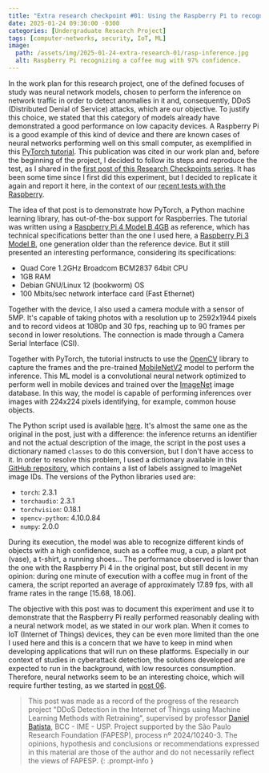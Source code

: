 ```yaml
---
title: "Extra research checkpoint #01: Using the Raspberry Pi to recognize objects"
date: 2025-01-24 09:30:00 -0300
categories: [Undergraduate Research Project]
tags: [computer-networks, security, IoT, ML]
image:
  path: /assets/img/2025-01-24-extra-research-01/rasp-inference.jpg
  alt: Raspberry Pi recognizing a coffee mug with 97% confidence.
---
```


In the work plan for this research project, one of the defined focuses of study was neural network models, chosen to perform the inference on network traffic in order to detect anomalies in it and, consequently, DDoS (Distributed Denial of Service) attacks, which are our objective. To justify this choice, we stated that this category of models already have demonstrated a good performance on low capacity devices. A Raspberry Pi is a good example of this kind of device and there are known cases of neural networks performing well on this small computer, as exemplified in this [PyTorch tutorial](https://pytorch.org/tutorials/intermediate/realtime_rpi.html). This publication was cited in our work plan and, before the beginning of the project, I decided to follow its steps and reproduce the test, as I shared in the [first post of this Research Checkpoints series](https://otavioolsilva.github.io/posts/research-00/#an-experiment). It has been some time since I first did this experiment, but I decided to replicate it again and report it here, in the context of our [recent tests with the Raspberry](https://otavioolsilva.github.io/posts/research-10/).

The idea of that post is to demonstrate how PyTorch, a Python machine learning library, has out-of-the-box support for Raspberries. The tutorial was written using a [Raspberry Pi 4 Model B 4GB](https://www.raspberrypi.com/products/raspberry-pi-4-model-b/) as reference, which has technical specifications better than the one I used here, a [Raspberry Pi 3 Model B](https://www.raspberrypi.com/products/raspberry-pi-3-model-b/), one generation older than the reference device. But it still presented an interesting performance, considering its specifications:

- Quad Core 1.2GHz Broadcom BCM2837 64bit CPU
- 1GB RAM
- Debian GNU/Linux 12 (bookworm) OS
- 100 Mbits/sec network interface card (Fast Ethernet)

Together with the device, I also used a camera module with a sensor of 5MP. It's capable of taking photos with a resolution up to 2592x1944 pixels and to record videos at 1080p and 30 fps, reaching up to 90 frames per second in lower resolutions. The connection is made through a Camera Serial Interface (CSI).

Together with PyTorch, the tutorial instructs to use the [OpenCV](https://opencv.org/) library to capture the frames and the pre-trained [MobileNetV2](https://pytorch.org/vision/main/models/mobilenetv2.html) model to perform the inference. This ML model is a convolutional neural network optimized to perform well in mobile devices and trained over the [ImageNet](https://www.image-net.org/) image database. In this way, the model is capable of performing inferences over images with 224x224 pixels identifying, for example, common house objects.

The Python script used is available [here](https://github.com/otavioolsilva/ddos-detection-iot-SI/blob/main/extra/rasp-inference.py). It's almost the same one as the original in the post, just with a difference: the inference returns an identifier and not the actual description of the image, the script in the post uses a dictionary named `classes` to do this conversion, but I don't have access to it. In order to resolve this problem, I used a dictionary available in this [GitHub repository](https://github.com/nottombrown/imagenet-stubs/blob/master/imagenet_stubs/imagenet_2012_labels.py), which contains a list of labels assigned to ImageNet image IDs. The versions of the Python libraries used are:

- `torch`: 2.3.1
- `torchaudio`: 2.3.1
- `torchvision`: 0.18.1
- `opencv-python`: 4.10.0.84
- `numpy`: 2.0.0

During its execution, the model was able to recognize different kinds of objects with a high confidence, such as a coffee mug, a cup, a plant pot (vase), a t-shirt, a running shoes... The performance observed is lower than the one with the Raspberry Pi 4 in the original post, but still decent in my opinion: during one minute of execution with a coffee mug in front of the camera, the script reported an average of approximately 17.89 fps, with all frame rates in the range [15.68, 18.06].

The objective with this post was to document this experiment and use it to demonstrate that the Raspberry Pi really performed reasonably dealing with a neural network model, as we stated in our work plan. When it comes to IoT (Internet of Things) devices, they can be even more limited than the one I used here and this is a concern that we have to keep in mind when developing applications that will run on these platforms. Especially in our context of studies in cyberattack detection, the solutions developed are expected to run in the background, with low resources consumption. Therefore, neural networks seem to be an interesting choice, which will require further testing, as we started in [post 06](https://otavioolsilva.github.io/posts/research-06/). 

> This post was made as a record of the progress of the research project "DDoS Detection in the Internet of Things using Machine Learning Methods with Retraining", supervised by professor [Daniel Batista](https://www.ime.usp.br/~batista/), BCC - IME - USP. Project supported by the São Paulo Research Foundation (FAPESP), process nº 2024/10240-3. The opinions, hypothesis and conclusions or recommendations expressed in this material are those of the author and do not necessarily reflect the views of FAPESP.
{: .prompt-info }

